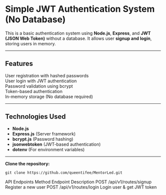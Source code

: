 # Simple JWT Authentication System (No Database)

This is a basic authentication system using **Node.js**, **Express**, and **JWT (JSON Web Token)** without a database. It allows user **signup and login**, storing users in memory.

---

##  Features
 User registration with hashed passwords  
 User login with JWT authentication  
 Password validation using bcrypt  
 Token-based authentication  
 In-memory storage (No database required)  

---

##  Technologies Used
- **Node.js**
- **Express.js** (Server framework)
- **bcrypt.js** (Password hashing)
- **jsonwebtoken** (JWT-based authentication)
- **dotenv** (For environment variables)

---


 **Clone the repository:**
   
    git clone https://github.com/queentifee/MentorLed.git

API Endpoints
Method	  Endpoint	     Description
POST	/api/v1/routes/signup	 Register a new user
POST	/api/v1/routes/login	 Login user & get JWT token


